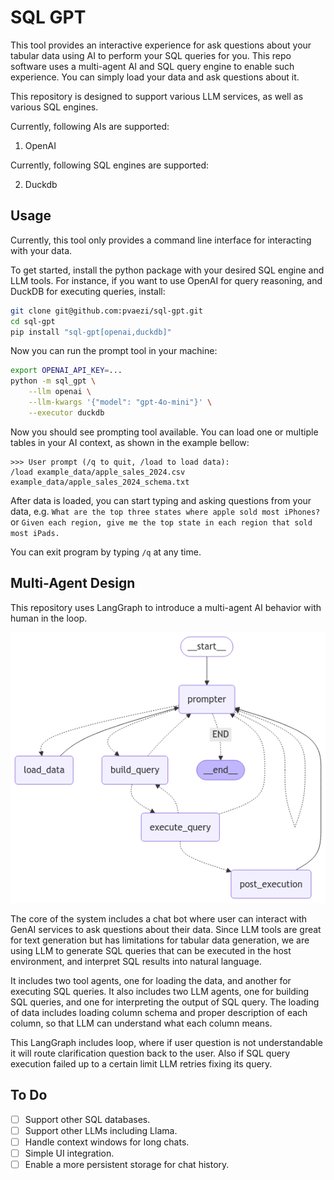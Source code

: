 # SQL GPT

This tool provides an interactive experience for ask questions about your tabular data using AI to perform your SQL queries for you.
This repo software uses a multi-agent AI and SQL query engine to enable such experience.
You can simply load your data and ask questions about it.

This repository is designed to support various LLM services, as well as various SQL engines.

Currently, following AIs are supported:

1. OpenAI

Currently, following SQL engines are supported:

2. Duckdb

## Usage

Currently, this tool only provides a command line interface for interacting with your data.

To get started, install the python package with your desired SQL engine and LLM tools.
For instance, if you want to use OpenAI for query reasoning, and DuckDB for executing queries, install:

```bash
git clone git@github.com:pvaezi/sql-gpt.git
cd sql-gpt
pip install "sql-gpt[openai,duckdb]"
```

Now you can run the prompt tool in your machine:

```bash
export OPENAI_API_KEY=...
python -m sql_gpt \
    --llm openai \
    --llm-kwargs '{"model": "gpt-4o-mini"}' \
    --executor duckdb
```

Now you should see prompting tool available.
You can load one or multiple tables in your AI context, as shown in the example bellow:

```
>>> User prompt (/q to quit, /load to load data):
/load example_data/apple_sales_2024.csv example_data/apple_sales_2024_schema.txt
```

After data is loaded, you can start typing and asking questions from your data, e.g. `What are the top three states where apple sold most iPhones?` or `Given each region, give me the top state in each region that sold most iPads.`

You can exit program by typing `/q` at any time.

## Multi-Agent Design

This repository uses LangGraph to introduce a multi-agent AI behavior with human in the loop.

![SQL GPT](graph.png "SQL GPT Multi-Agent Design")

The core of the system includes a chat bot where user can interact with GenAI services to ask questions about their data.
Since LLM tools are great for text generation but has limitations for tabular data generation, we are using LLM to generate SQL queries that can be executed in the host environment, and interpret SQL results into natural language.

It includes two tool agents, one for loading the data, and another for executing SQL queries.
It also includes two LLM agents, one for building SQL queries, and one for interpreting the output of SQL query.
The loading of data includes loading column schema and proper description of each column, so that LLM can understand what each column means.

This LangGraph includes loop, where if user question is not understandable it will route clarification question back to the user.
Also if SQL query execution failed up to a certain limit LLM retries fixing its query.

## To Do

- [ ] Support other SQL databases.
- [ ] Support other LLMs including Llama.
- [ ] Handle context windows for long chats.
- [ ] Simple UI integration.
- [ ] Enable a more persistent storage for chat history.
